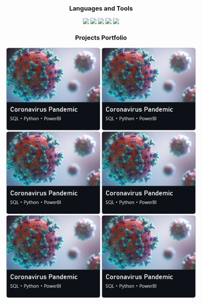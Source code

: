 ### <p align="center">Languages and Tools</p>
<p align="center">
    <img src="https://skillicons.dev/icons?i=python,django" />
    <img src="https://skillicons.dev/icons?i=javascript,nodejs" />
    <img src="https://skillicons.dev/icons?i=html,css" />
    <img src="https://skillicons.dev/icons?i=mongodb,postgres,mysql" />
    <img src="https://skillicons.dev/icons?i=docker,vscode,git" />
</p>

### <p align="center">Projects Portfolio</p>
<p align="center">
    <img src="/covid.png" width=250 height=220 />
    <img src="/covid.png" width=250 height=220 />
    <img src="/covid.png" width=250 height=220 />
    <img src="/covid.png" width=250 height=220 />
    <img src="/covid.png" width=250 height=220 />
    <img src="/covid.png" width=250 height=220 />
</p>

